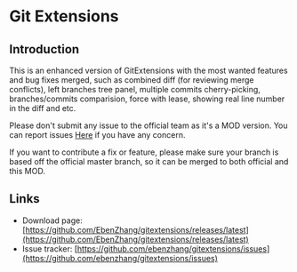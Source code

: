 # Git Extensions

## Introduction

This is an enhanced version of GitExtensions with the most wanted features and bug fixes merged, such as combined diff (for reviewing merge conflicts), left branches tree panel, multiple commits cherry-picking, branches/commits comparision, force with lease, showing real line number in the diff and etc.

Please don't submit any issue to the official team as it's a MOD version. You can report issues [Here](https://github.com/EbenZhang/gitextensions/issues/new) if you have any concern. 

If you want to contribute a fix or feature, please make sure your branch is based off the official master branch, so it can be merged to both official and this MOD.

## Links

* Download page: [https://github.com/EbenZhang/gitextensions/releases/latest](https://github.com/EbenZhang/gitextensions/releases/latest)
* Issue tracker: [https://github.com/ebenzhang/gitextensions/issues](https://github.com/ebenzhang/gitextensions/issues)

